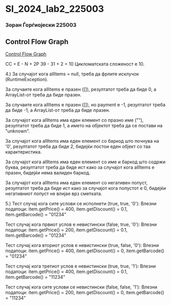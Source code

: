 # SI_2024_lab2_225003
### Зоран Ѓорѓиојески 225003

## Control Flow Graph 
[Control Flow Graph](https://viewer.diagrams.net/?tags=%7B%7D&highlight=0000ff&edit=_blank&layers=1&nav=1&title=CFG.drawio#R7V1bc6M2FP41edwMunB73CbZ3Uy708ym0yaPNFZsOti4GMd2f30hlgy6BIiD0WHHTzFCsoWOvu9cRS7I1Xz7NYuWs%2B%2FphCUX2JlsL8j1BcYodMLiT9my4y0I85ZpFk94W9VwH%2F%2FHeKPDW9fxhK2kjnmaJnm8lBuf0sWCPeVSW5Rl6Ubu9pwm8q8uoynTGu6fokRv%2FSue5LN9a4D9qv0bi6cz8cvI4883j0Rn%2FiSrWTRJN7UmcnNBrrI0zfef5tsrlpSrJ9ZlP%2B7LG3cPE8vYIu8y4HN6m4RfFgvn5tfoX2%2B%2B2v3%2BnXxy%2BdzynXhgNimen1%2BmWT5Lp%2BkiSm6q1l%2BydL2YsPJbneKq6vNbmi6LRlQ0%2FsPyfMeFGa3ztGia5fOE32XbOH%2Fgw8vPj%2BXnS5dfXW9rt6534mKRZ7uHqmN5%2BVi%2FVw17vRLj9FXiC7dK19kTa1gasduibMryhn5k369ct9oPcBl8ZemcFfMpOmQsifL4Rd5XEd%2Be00O%2FSoLFBy7EdwjUsylQ9FMIlIISKP%2FelyhZy79UF3GSFHxYinIzi3N2v4xeF2JTcLIsqGi13JPkc7wtBf72ar6wLGfbxucXdwWjbyp%2BpJzzZjVqFG0fWSFv9SP48bwmdw%2F4T%2F8F3f79x%2Bb2EyFWSeywzx9rd96359HJ9jzpuOf9vvf869DPWRbtah2WabzIV7Vvvisbqq0U8i3CjYVAUWjNvQvTwm3s79LmAcWH%2FYSrrXh48uPxSzT8Ylj4FQbLTobpAGg2852jL8%2B40Hw6DUY7ojkEpcGohgADYdtEwGFCQCDg65RBYa2YixUqdTzXMm0YWBU6bUikUXFI77QRdqQNhEDxRqjBgF4Cs31V5kDItvb0xweDwbRnV%2FWJPFs4MPo3KLApU%2BA%2BfVen3u3dJjrKw3E9RXH6jrI%2FTuCCID2GQC%2BBeSE4lN0Q5FpmUpOReg6NygTZijoMy6IwmdFnJn2vTDEomYp518jNEAO3GiBVIiyHwJU1arOa9TkOBkP5SrirQQEMBljX8QZXwCoMHBkGxHaYBVu1q2H7SmJ3t8PAmq9kjrYbAgTQqQ2cTGnvMjU7QwQpjBAoUN%2FPlI9SdkYPfpFYkBpnGigBUnzJOmeOP9d6Qnx1taAJMNNBt6BDWDBQLWiKLcOAAso2ON1ggOogOF3BgbA6x5ZswHrSjV4Cy1MSojiSxLY2sFptBlsbCJJv1wYuKCCIedcLzgwlGaDUge2ACjHoyzMO%2BNp0zbqRABQO6Dnr9nGZ0t7rCj%2BGU70UCSFomTCV3TzbNQXkXFPQqrzb2Q1WVbmYt4wEYNU1KhJc2zlhajW6CBwJQVed4MBCQqAjAbpG8C3jwDU4BGccyNu7HQfWqrTNVWZWQ1p92LunC2qZZGo%2BigSK2sS069QGLKSlUptvO6RFdcPozHVvLVbn6kvau%2FXbLaOIQmWf7B9JyyhqX4QCJTVJhk1NUt1TNRTtQELukMFoM%2FeOr7hPysmcsqqJdk1NwjgHejBwDweymk%2BCqv2REzYP0MqwlQGnqcOmeqLVVNtvteBA5b3AtqsxmhcafACdXXOmrrUgktllOJfI9yBTYD6DngdHwCwP1cjzB0z%2FmS2PEboIg1keXQ%2BfwsoUiWnXYQDsDLbmOtuGgWmBzjCQWb5dHcDCgau%2FvgQBO16DPblGNhgwOm7GwfjypYM5om7XygFoODBUDgA7X0MUfWAdB4cXH44HB4O5B67BPTCTCaws0eEBrbvj4Jitq8OHYcTYKJFDYKFP67ujtT92B4iYuQZvFNjZBNUbDW0f0fHsmuGgozJuV29UxIeBmB%2FeCE9sw5MpBiVTVw8xmLSr1de8KW%2FMDAcsRTVH2s4mZStljSzSJqZdh4EhnmoTBlRJL4aebRiMsQ7V83zZFncQbgHD69Udy%2BJi2Vj2cYTgcSIE6wgBVsblOcAQYvktwscYTP0f0G0qUQR8YKFp2vJ5BWAowMr5XG%2FA8wrmaI3VBP2RboODFT1RvhrwVHqiMeY2lpdKUldmX%2BTIsZnWASG3uPqK5TSual2NATtYrJWPOqcraiwuq%2F%2F9s1%2Fj6l8okZv%2FAQ%3D%3D)

CC = E - N + 2P
39 - 31 + 2 = 10
Цикломатската сложеност е 10.

4.)
За случајот кога allItems = null, треба да фрлите исклучок (RuntimeException).

За случаите кога allItems е празен ([]), резултатот треба да биде 0, а ArrayList-от треба да биде празен.

За случаите кога allItems е празен ([]), но payment е -1, резултатот треба да биде -1, а ArrayList-от треба да биде празен.

За случајот кога allItems има еден елемент со празно име (""), резултатот треба да биде 1, а името на објектот треба да се постави на "unknown".

За случајот кога allItems има еден елемент со баркод што почнува на '0', резултатот треба да биде 2, бидејќи постои еден објект со таа карактеристика.

За случајот кога allItems има еден елемент со име и баркод што содржи буква, резултатот треба да биде ист како за случајот кога allItems е празен, бидејќи нема валиден баркод.

За случајот кога allItems има еден елемент со негативен попуст, резултатот треба да биде ист како за случајот кога попустот е 0, бидејќи негативниот попуст не влијае врз сметката.

5.)
Тест случај кога сите услови се исполнети (true, true, '0'):
Влезни податоци: item.getPrice() = 400, item.getDiscount() = 0.1, item.getBarcode() = "01234"

Тест случај кога првиот услов е невистински (false, true, '0'):
Влезни податоци: item.getPrice() = 200, item.getDiscount() = 0.1, item.getBarcode() = "01234"

Тест случај кога вториот услов е невистински (true, false, '0'):
Влезни податоци: item.getPrice() = 400, item.getDiscount() = 0, item.getBarcode() = "01234"

Тест случај кога третиот услов е невистински (true, true, '1'):
Влезни податоци: item.getPrice() = 400, item.getDiscount() = 0.1, item.getBarcode() = "11234"

Тест случај кога сите услови се невистински (false, false, '1'):
Влезни податоци: item.getPrice() = 200, item.getDiscount() = 0, item.getBarcode() = "11234"
